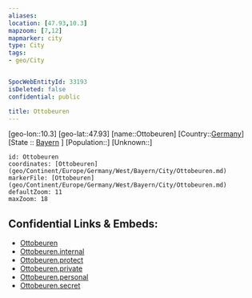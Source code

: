 ```yaml
---
aliases: 
location: [47.93,10.3]
mapzoom: [7,12] 
mapmarker: city 
type: City
tags:
- geo/City


SpocWebEntityId: 33193
isDeleted: false
confidential: public

title: Ottobeuren
---
```

[geo-lon::10.3]
[geo-lat::47.93]
[name::Ottobeuren]
[Country::[Germany](geo/Continent/Europe/Germany.md)]
[State :: [Bayern](geo/Continent/Europe/Germany/West/Bayern.md) ]
[Population::]
[Unknown::]


```leaflet
id: Ottobeuren
coordinates: [Ottobeuren](geo/Continent/Europe/Germany/West/Bayern/City/Ottobeuren.md)
markerFile: [Ottobeuren](geo/Continent/Europe/Germany/West/Bayern/City/Ottobeuren.md)
defaultZoom: 11 
maxZoom: 18
```


## Confidential Links & Embeds: 
- [Ottobeuren](../../../../../../../../_public/geo/Continent/Europe/Germany/West/Bayern/City/Ottobeuren.md) 
- [Ottobeuren.internal](../../../../../../../../_internal/geo/Continent/Europe/Germany/West/Bayern/City/Ottobeuren.internal.md) 
- [Ottobeuren.protect](../../../../../../../../_protect/geo/Continent/Europe/Germany/West/Bayern/City/Ottobeuren.protect.md) 
- [Ottobeuren.private](../../../../../../../../_private/geo/Continent/Europe/Germany/West/Bayern/City/Ottobeuren.private.md) 
- [Ottobeuren.personal](../../../../../../../../_personal/geo/Continent/Europe/Germany/West/Bayern/City/Ottobeuren.personal.md) 
- [Ottobeuren.secret](../../../../../../../../_secret/geo/Continent/Europe/Germany/West/Bayern/City/Ottobeuren.secret.md) 
